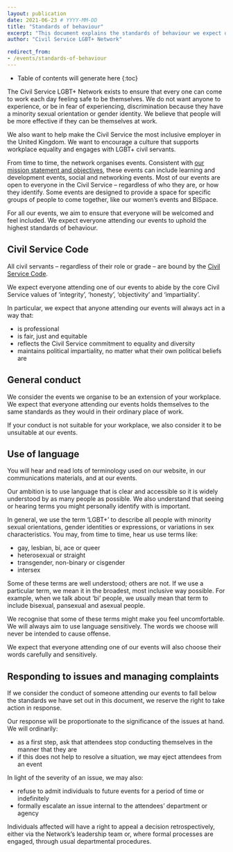 ```yaml
---
layout: publication
date: 2021-06-23 # YYYY-MM-DD
title: "Standards of behaviour"
excerpt: "This document explains the standards of behaviour we expect of everyone who attends our events."
author: "Civil Service LGBT+ Network"

redirect_from:
- /events/standards-of-behaviour
---
```


<!-- Include the following to generate a Table of Contents -->
* Table of contents will generate here
{:toc}
<!-- Don't touch the Table of Contents above -->

<!-- Include this line to process the Markdown and format the content properly -->
<div id="markdown-content" markdown="1">
<!-- Don't remove the line of code above -->

The Civil Service LGBT+ Network exists to ensure that every one can come to work each day feeling safe to be themselves. We do not want anyone to experience, or be in fear of experiencing, discrimination because they have a minority sexual orientation or gender identity. We believe that people will be more effective if they can be themselves at work.

We also want to help make the Civil Service the most inclusive employer in the United Kingdom. We want to encourage a culture that supports workplace equality and engages with LGBT+ civil servants.

From time to time, the network organises events. Consistent with [our mission statement and objectives](https://www.civilservice.lgbt/about/mission-statement/), these events can include learning and development events, social and networking events.
Most of our events are open to everyone in the Civil Service – regardless of who they are, or how they identify. Some events are designed to provide a space for specific groups of people to come together, like our women’s events and BiSpace.

For all our events, we aim to ensure that everyone will be welcomed and feel included. We expect everyone attending our events to uphold the highest standards of behaviour.

## Civil Service Code

All civil servants – regardless of their role or grade – are bound by the [Civil Service Code](https://www.gov.uk/government/publications/civil-service-code/the-civil-service-code).

We expect everyone attending one of our events to abide by the core Civil Service values of ‘integrity’, ‘honesty’, ‘objectivity’ and ‘impartiality’.

In particular, we expect that anyone attending our events will always act in a way that:

- is professional
- is fair, just and equitable
- reflects the Civil Service commitment to equality and diversity
- maintains political impartiality, no matter what their own political beliefs are

## General conduct

We consider the events we organise to be an extension of your workplace. We expect that everyone attending our events holds themselves to the same standards as they would in their ordinary place of work.

If your conduct is not suitable for your workplace, we also consider it to be unsuitable at our events.

## Use of language

You will hear and read lots of terminology used on our website, in our communications materials, and at our events.

Our ambition is to use language that is clear and accessible so it is widely understood by as many people as possible. We also understand that seeing or hearing terms you might personally identify with is important.

In general, we use the term ‘LGBT+’ to describe all people with minority sexual orientations, gender identities or expressions, or variations in sex characteristics. You may, from time to time, hear us use terms like:

- gay, lesbian, bi, ace or queer
- heterosexual or straight
- transgender, non-binary or cisgender
- intersex

Some of these terms are well understood; others are not. If we use a particular term, we mean it in the broadest, most inclusive way possible. For example, when we talk about ‘bi’ people, we usually mean that term to include bisexual, pansexual and asexual people.

We recognise that some of these terms might make you feel uncomfortable. We will always aim to use language sensitively. The words we choose will never be intended to cause offense.

We expect that everyone attending one of our events will also choose their words carefully and sensitively.

## Responding to issues and managing complaints

If we consider the conduct of someone attending our events to fall below the standards we have set out in this document, we reserve the right to take action in response.

Our response will be proportionate to the significance of the issues at hand. We will ordinarily:

- as a first step, ask that attendees stop conducting themselves in the manner that they are
- if this does not help to resolve a situation, we may eject attendees from an event

In light of the severity of an issue, we may also:

- refuse to admit individuals to future events for a period of time or indefinitely
- formally escalate an issue internal to the attendees’ department or agency

Individuals affected will have a right to appeal a decision retrospectively, either via the Network’s leadership team or, where formal processes are engaged, through usual departmental procedures.

<!-- Include this line to process the Markdown and format the content properly -->
</div>
<!-- Don't remove the line of code above -->